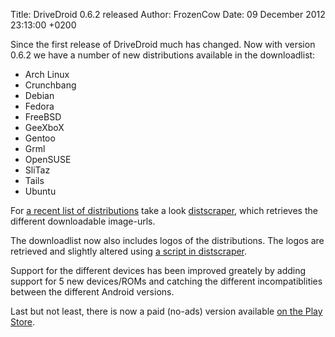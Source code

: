 Title: DriveDroid 0.6.2 released
Author: FrozenCow
Date: 09 December 2012 23:13:00 +0200

Since the first release of DriveDroid much has changed. Now with version 0.6.2 we have a number of new distributions available in the downloadlist:

* Arch Linux
* Crunchbang
* Debian
* Fedora
* FreeBSD
* GeeXboX
* Gentoo
* Grml
* OpenSUSE
* SliTaz
* Tails
* Ubuntu

For [a recent list of distributions](https://github.com/FrozenCow/distscraper/tree/master/scrapers) take a look [distscraper](https://github.com/FrozenCow/distscraper), which retrieves the different downloadable image-urls.

The downloadlist now also includes logos of the distributions. The logos are retrieved and slightly altered using [a script in distscraper](https://github.com/FrozenCow/distscraper/blob/master/retrievelogos.sh).

Support for the different devices has been improved greately by adding support for 5 new devices/ROMs and catching the different incompatiblities between the different Android versions.

Last but not least, there is now a paid (no-ads) version available [on the Play Store](https://play.google.com/store/apps/details?id=com.softwarebakery.drivedroid.paid).
